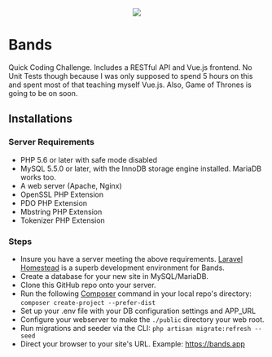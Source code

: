
<p align="center"><img src="https://www.shareicon.net/data/128x128/2016/06/03/774951_music_512x512.png"></p>

# Bands

Quick Coding Challenge.  Includes a RESTful API and Vue.js frontend. No Unit Tests though because I was only supposed to spend 5 hours on this and spent most of that teaching myself Vue.js. Also, Game of Thrones is going to be on soon.

## Installations

### Server Requirements
 - PHP 5.6 or later with safe mode disabled
 - MySQL 5.5.0 or later, with the InnoDB storage engine installed. MariaDB works too.
 - A web server (Apache, Nginx)
 - OpenSSL PHP Extension
 - PDO PHP Extension
 - Mbstring PHP Extension
 - Tokenizer PHP Extension

### Steps

 - Insure you have a server meeting the above requirements. [Laravel Homestead](https://laravel.com/docs/5.4/homestead) is a superb development environment for Bands.
 - Create a database for your new site in MySQL/MariaDB.
 - Clone this GitHub repo onto your server.
 - Run the following [Composer](https://getcomposer.org) command in your local repo's directory: `composer create-project --prefer-dist`
 - Set up your .env file with your DB configuration settings and APP_URL
 - Configure your webserver to make the `./public` directory your web root.
 - Run migrations and seeder via the CLI: `php artisan migrate:refresh --seed`
 - Direct your browser to your site's URL. Example: https://bands.app

